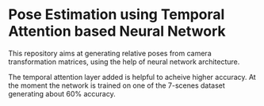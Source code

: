 # Pose Estimation using Temporal Attention based Neural Network



This repository aims at generating relative poses from camera transformation matrices, using the help of neural network architecture.

The temporal attention layer added is helpful to acheive higher accuracy. At the moment the network is trained on one of the 7-scenes dataset generating about 60% accuracy.

